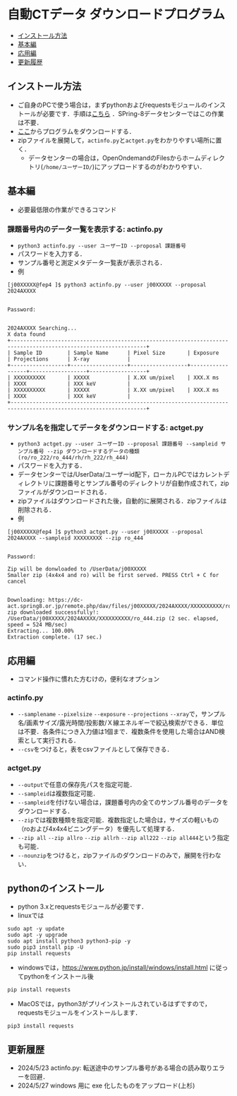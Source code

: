 # 自動CTデータ ダウンロードプログラム

- [インストール方法](#インストール方法)
- [基本編](#基本編)
- [応用編](#応用編)
- [更新履歴](#更新履歴)



## インストール方法
- ご自身のPCで使う場合は，まずpythonおよびrequestsモジュールのインストールが必要です．手順は[こちら](#pythonのインストール) ．SPring-8データセンターではこの作業は不要．
- [ここ](https://github.com/xrm-bl/aCT-download/archive/refs/heads/main.zip)からプログラムをダウンロードする．
- zipファイルを展開して，`actinfo.py`と`actget.py`をわかりやすい場所に置く．
    - データセンターの場合は，OpenOndemandのFilesからホームディレクトリ(`/home/ユーザーID/`)にアップロードするのがわかりやすい．

## 基本編
- 必要最低限の作業ができるコマンド
### 課題番号内のデータ一覧を表示する: actinfo.py
- `python3 actinfo.py --user ユーザーID --proposal 課題番号`
- パスワードを入力する．
- サンプル番号と測定メタデータ一覧表が表示される．　　　　
- 例
```
[j00XXXXX@fep4 ]$ python3 actinfo.py --user j00XXXXX --proposal 2024AXXXX


Password: 


2024AXXXX Searching...
X data found
+-----------------------------------------------------------------------------------------------------------------+
| Sample ID        | Sample Name      | Pixel Size       | Exposure         | Projections      | X-ray            |
+------------------+------------------+------------------+------------------+------------------+------------------+
| XXXXXXXXXX       | XXXXX            | X.XX um/pixel    | XXX.X ms         | XXXX             | XXX keV          |
| XXXXXXXXXX       | XXXXX            | X.XX um/pixel    | XXX.X ms         | XXXX             | XXX keV          |
+-----------------------------------------------------------------------------------------------------------------+
```

### サンプル名を指定してデータをダウンロードする: actget.py
- `python3 actget.py --user ユーザーID --proposal 課題番号 --sampleid サンプル番号 --zip ダウンロードするデータの種類(ro/ro_222/ro_444/rh/rh_222/rh_444)`
- パスワードを入力する．
- データセンターでは/UserData/ユーザーid配下，ローカルPCではカレントディレクトリに課題番号とサンプル番号のディレクトリが自動作成されて，zipファイルがダウンロードされる．
- zipファイルはダウンロードされた後，自動的に展開される．zipファイルは削除される．　　
- 例
```
[j00XXXXX@fep4 ]$ python3 actget.py --user j00XXXXX --proposal 2024AXXXX --sampleid XXXXXXXXX --zip ro_444


Password: 

Zip will be donwloaded to /UserData/j00XXXXX
Smaller zip (4x4x4 and ro) will be first served. PRESS Ctrl + C for cancel


Downloading: https://dc-act.spring8.or.jp/remote.php/dav/files/j00XXXXX/2024AXXXX/XXXXXXXXXX/ro_444.zip
zip downloaded successfully!: /UserData/j00XXXXX/2024AXXXX/XXXXXXXXXX/ro_444.zip (2 sec. elapsed, speed = 524 MB/sec)
Extracting... 100.00%
Extraction complete. (17 sec.)
```

## 応用編
- コマンド操作に慣れた方むけの，便利なオプション
### actinfo.py
- `--samplename` `--pixelsize` `--exposure` `--projections` `--xray`で，サンプル名/画素サイズ/露光時間/投影数/Ｘ線エネルギーで絞込検索ができる．単位は不要．各条件につき入力値は1個まで．複数条件を使用した場合はAND検索として実行される．    
- `--csv`をつけると，表をcsvファイルとして保存できる．

### actget.py
- `--output`で任意の保存先パスを指定可能．
- `--sampleid`は複数指定可能．
- `--sampleid`を付けない場合は，課題番号内の全てのサンブル番号のデータをダウンロードする．
- `--zip`では複数種類を指定可能．複数指定した場合は，サイズの軽いもの（roおよび4x4x4ビニングデータ）を優先して処理する．
- `--zip all` `--zip allro` `--zip allrh` `--zip all222` `--zip all444`という指定も可能．
- `--nounzip`をつけると，zipファイルのダウンロードのみで，展開を行わない．

## pythonのインストール
- python 3.xとrequestsモジュールが必要です．
- linuxでは
```
sudo apt -y update
sudo apt -y upgrade
sudo apt install python3 python3-pip -y
sudo pip3 install pip -U
pip install requests
```
- windowsでは，https://www.python.jp/install/windows/install.html に従ってpythonをインストール後
```
pip install requests
```
- MacOSでは，python3がプリインストールされているはずですので，requestsモジュールをインストールします．
```
pip3 install requests
```

## 更新履歴
- 2024/5/23 actinfo.py: 転送途中のサンプル番号がある場合の読み取りエラーを回避．
- 2024/5/27 windows 用に exe 化したものをアップロード(上杉)
